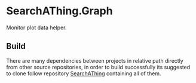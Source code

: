 # SearchAThing.Graph

Monitor plot data helper.

## Build

There are many dependencies between projects in relative path directly from other source repositories,
in order to build successfully its suggested to clone follow repository [SearchAThing](https://github.com/devel0/SearchAThing) containing all of them.
